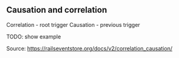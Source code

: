 ## Causation and correlation

Correlation - root trigger
Causation - previous trigger

TODO: show example

Source: https://railseventstore.org/docs/v2/correlation_causation/
